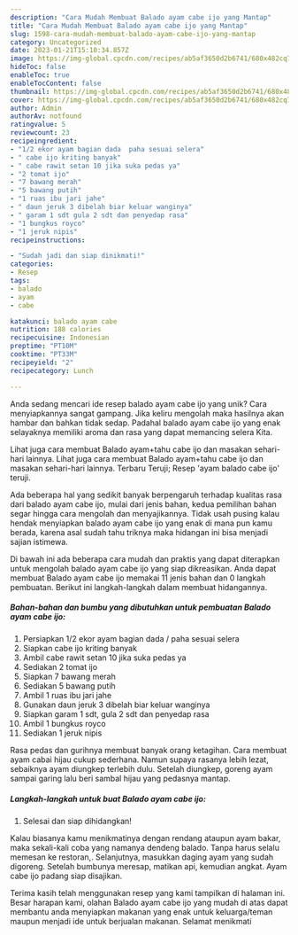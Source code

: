 ```yaml
---
description: "Cara Mudah Membuat Balado ayam cabe ijo yang Mantap"
title: "Cara Mudah Membuat Balado ayam cabe ijo yang Mantap"
slug: 1598-cara-mudah-membuat-balado-ayam-cabe-ijo-yang-mantap
category: Uncategorized
date: 2023-01-21T15:10:34.857Z
image: https://img-global.cpcdn.com/recipes/ab5af3650d2b6741/680x482cq70/balado-ayam-cabe-ijo-foto-resep-utama.jpg
hideToc: false
enableToc: true
enableTocContent: false
thumbnail: https://img-global.cpcdn.com/recipes/ab5af3650d2b6741/680x482cq70/balado-ayam-cabe-ijo-foto-resep-utama.jpg
cover: https://img-global.cpcdn.com/recipes/ab5af3650d2b6741/680x482cq70/balado-ayam-cabe-ijo-foto-resep-utama.jpg
author: Admin
authorAv: notfound
ratingvalue: 5
reviewcount: 23
recipeingredient:
- "1/2 ekor ayam bagian dada  paha sesuai selera"
- " cabe ijo kriting banyak"
- " cabe rawit setan 10 jika suka pedas ya"
- "2 tomat ijo"
- "7 bawang merah"
- "5 bawang putih"
- "1 ruas ibu jari jahe"
- " daun jeruk 3 dibelah biar keluar wanginya"
- " garam 1 sdt gula 2 sdt dan penyedap rasa"
- "1 bungkus royco"
- "1 jeruk nipis"
recipeinstructions:

- "Sudah jadi dan siap dinikmati!"
categories:
- Resep
tags:
- balado
- ayam
- cabe

katakunci: balado ayam cabe 
nutrition: 188 calories
recipecuisine: Indonesian
preptime: "PT10M"
cooktime: "PT33M"
recipeyield: "2"
recipecategory: Lunch

---
```





Anda sedang mencari ide resep balado ayam cabe ijo yang unik? Cara menyiapkannya sangat gampang. Jika keliru mengolah maka hasilnya akan hambar dan bahkan tidak sedap. Padahal balado ayam cabe ijo yang enak selayaknya memiliki aroma dan rasa yang dapat memancing selera Kita.





Lihat juga cara membuat Balado ayam+tahu cabe ijo dan masakan sehari-hari lainnya. Lihat juga cara membuat Balado ayam+tahu cabe ijo dan masakan sehari-hari lainnya. Terbaru Teruji; Resep &#39;ayam balado cabe ijo&#39; teruji.

Ada beberapa hal yang sedikit banyak berpengaruh terhadap kualitas rasa dari balado ayam cabe ijo, mulai dari jenis bahan, kedua pemilihan bahan segar hingga cara mengolah dan menyajikannya. Tidak usah pusing kalau hendak menyiapkan balado ayam cabe ijo yang enak di mana pun kamu berada, karena asal sudah tahu triknya maka hidangan ini bisa menjadi sajian istimewa.






Di bawah ini ada beberapa cara mudah dan praktis yang dapat diterapkan untuk mengolah balado ayam cabe ijo yang siap dikreasikan. Anda dapat membuat Balado ayam cabe ijo memakai 11 jenis bahan dan 0 langkah pembuatan. Berikut ini langkah-langkah dalam membuat hidangannya.

<!--inarticleads1-->

##### Bahan-bahan dan bumbu yang dibutuhkan untuk pembuatan Balado ayam cabe ijo:

1. Persiapkan 1/2 ekor ayam bagian dada / paha sesuai selera
1. Siapkan  cabe ijo kriting banyak
1. Ambil  cabe rawit setan 10 jika suka pedas ya
1. Sediakan 2 tomat ijo
1. Siapkan 7 bawang merah
1. Sediakan 5 bawang putih
1. Ambil 1 ruas ibu jari jahe
1. Gunakan  daun jeruk 3 dibelah biar keluar wanginya
1. Siapkan  garam 1 sdt, gula 2 sdt dan penyedap rasa
1. Ambil 1 bungkus royco
1. Sediakan 1 jeruk nipis


Rasa pedas dan gurihnya membuat banyak orang ketagihan. Cara membuat ayam cabai hijau cukup sederhana. Namun supaya rasanya lebih lezat, sebaiknya ayam diungkep terlebih dulu. Setelah diungkep, goreng ayam sampai garing lalu beri sambal hijau yang pedasnya mantap. 

<!--inarticleads2-->

##### Langkah-langkah untuk buat Balado ayam cabe ijo:


1. Selesai dan siap dihidangkan!

Kalau biasanya kamu menikmatinya dengan rendang ataupun ayam bakar, maka sekali-kali coba yang namanya dendeng balado. Tanpa harus selalu memesan ke restoran,. Selanjutnya, masukkan daging ayam yang sudah digoreng. Setelah bumbunya meresap, matikan api, kemudian angkat. Ayam cabe ijo padang siap disajikan. 

Terima kasih telah menggunakan resep yang kami tampilkan di halaman ini. Besar harapan kami, olahan Balado ayam cabe ijo yang mudah di atas dapat membantu anda menyiapkan makanan yang enak untuk keluarga/teman maupun menjadi ide untuk berjualan makanan. Selamat menikmati
